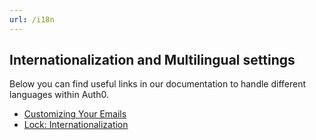 ```yaml
---
url: /i18n
---
```


## Internationalization and Multilingual settings

Below you can find useful links in our documentation to handle different languages within Auth0.

-  [Customizing Your Emails](/email/templates)
-  [Lock: Internationalization](/libraries/lock/i18n)
